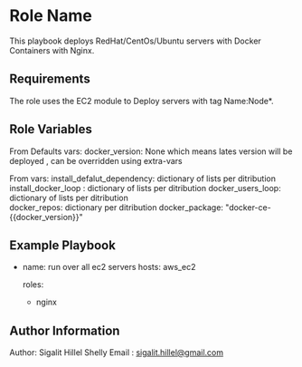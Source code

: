 Role Name
=========

This playbook deploys RedHat/CentOs/Ubuntu servers with Docker Containers with Nginx.

Requirements
------------

The role uses the EC2 module to Deploy servers with tag Name:Node*.

Role Variables
--------------
From Defaults vars:
docker_version: None which means lates version will be deployed , can be overridden using extra-vars

From vars:
install_defalut_dependency: dictionary of lists per ditribution
install_docker_loop :       dictionary of lists per ditribution
docker_users_loop:          dictionary of lists per ditribution  
docker_repos:               dictionary per ditribution 
docker_package: "docker-ce-{{docker_version}}"


Example Playbook
----------------

- name: run over all ec2 servers
   hosts: aws_ec2

  
   roles:
    - nginx


Author Information
------------------

Author: Sigalit Hillel Shelly 
Email : sigalit.hillel@gmail.com

